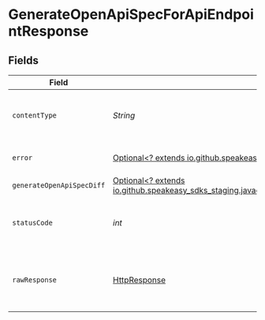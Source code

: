 # GenerateOpenApiSpecForApiEndpointResponse


## Fields

| Field                                                                                                                                                      | Type                                                                                                                                                       | Required                                                                                                                                                   | Description                                                                                                                                                |
| ---------------------------------------------------------------------------------------------------------------------------------------------------------- | ---------------------------------------------------------------------------------------------------------------------------------------------------------- | ---------------------------------------------------------------------------------------------------------------------------------------------------------- | ---------------------------------------------------------------------------------------------------------------------------------------------------------- |
| `contentType`                                                                                                                                              | *String*                                                                                                                                                   | :heavy_check_mark:                                                                                                                                         | HTTP response content type for this operation                                                                                                              |
| `error`                                                                                                                                                    | [Optional<? extends io.github.speakeasy_sdks_staging.javaclientsdk.models.shared.Error>](../../models/shared/Error.md)                                     | :heavy_minus_sign:                                                                                                                                         | Default error response                                                                                                                                     |
| `generateOpenApiSpecDiff`                                                                                                                                  | [Optional<? extends io.github.speakeasy_sdks_staging.javaclientsdk.models.shared.GenerateOpenApiSpecDiff>](../../models/shared/GenerateOpenApiSpecDiff.md) | :heavy_minus_sign:                                                                                                                                         | OK                                                                                                                                                         |
| `statusCode`                                                                                                                                               | *int*                                                                                                                                                      | :heavy_check_mark:                                                                                                                                         | HTTP response status code for this operation                                                                                                               |
| `rawResponse`                                                                                                                                              | [HttpResponse<InputStream>](https://docs.oracle.com/en/java/javase/11/docs/api/java.net.http/java/net/http/HttpResponse.html)                              | :heavy_check_mark:                                                                                                                                         | Raw HTTP response; suitable for custom response parsing                                                                                                    |